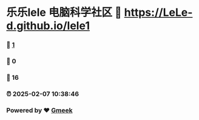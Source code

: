 # 乐乐lele 电脑科学社区 :link: https://LeLe-d.github.io/lele1 
### :page_facing_up: [1](https://LeLe-d.github.io/lele1/tag.html) 
### :speech_balloon: 0 
### :hibiscus: 16 
### :alarm_clock: 2025-02-07 10:38:46 
### Powered by :heart: [Gmeek](https://github.com/Meekdai/Gmeek)
